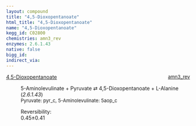 ```yaml
---
layout: compound
title: "4,5-Dioxopentanoate"
html_title: "4,5-Dioxopentanoate"
name: "4,5-Dioxopentanoate"
kegg_id: C02800
chemistries: amn3_rev
enzymes: 2.6.1.43
native: false
bigg_id: 
indirect_via: 
---
```

<dl><dt class='rs-product'><a href='/compounds/C02800' class='link-dark' data-bs-toggle='tooltip' data-bs-html='true' data-bs-title='KEGG: C02800'>4,5-Dioxopentanoate</a><span style='float: right; max-width: 40%'><a href='/chemistries/amn3_rev' class='link-dark opacity-50' style='font-size: small; word-wrap: anywhere;'>amn3_rev</a></span></dt><dd><p>5-Aminolevulinate + Pyruvate &#8644; 4,5-Dioxopentanoate + L-Alanine (<i>2.6.1.43</i>)<br /><span style='font-size: small;'><span data-bs-toggle='tooltip' data-bs-html='true' data-bs-title='KEGG: C00022'>Pyruvate</span>: pyr_c, <span data-bs-toggle='tooltip' data-bs-html='true' data-bs-title='KEGG: C00430'>5-Aminolevulinate</span>: 5aop_c</span><br /><div class="reversibility_info">Reversibility: <div class="progress"><div class="progress-bar bg-success" role="progressbar" style="width: 0%" aria-valuenow="0" aria-valuemin="0" aria-valuemax="100"></div></div><span>0.45&plusmn;0.41</span><div class="progress"><div class="progress-bar bg-danger" role="progressbar" style="width: 4.48%" aria-valuenow="0.44803050217398105" aria-valuemin="0" aria-valuemax="10"></div><div class="progress-bar bg-warning" role="progressbar" style="width: 4.09%" aria-valuenow="0.44803050217398105" aria-valuemin="0" aria-valuemax="10"></div></div></div></p><dl></dl></dd></dl>